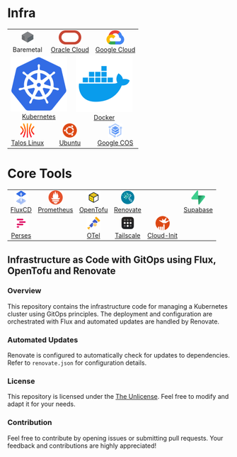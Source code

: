 # Infra

<table align="center">
  <tr>
    <td align="center" colspan="2"><img src="./resources/baremetal.webp" height="32px"><br>Baremetal</a></td>
    <td align="center" colspan="2"><a href="https://oraclecloud.com" target="_blank"><img src="./resources/oraclecloud.png" height="32px"><br>Oracle Cloud</a></td>
    <td align="center" colspan="2"><a href="https://cloud.google.com" target="_blank"><img src="./resources/gcloud.png" height="32px"><br>Google Cloud</a></a></td>
  </tr>
  <tr>
    <td align="center" colspan="3"><a href="https://kubernetes.io"><img src="./resources/kubernetes.png" alt="Kubernetes" width="128px"/><br>Kubernetes</a></td>
    <td align="center" colspan="3"><a href="https://docker.com"><img src="./resources/docker.webp" alt="Kubernetes" width="128px"/><br>Docker</a></td>
  </tr>
  <tr>
    <td align="center" colspan="2"><a href="https://www.talos.dev" target="_blank"><img src="./resources/talos.png" height="32px"><br>Talos Linux</a></td>
    <td align="center" colspan="2"><a href="http://ubuntu.com" target="_blank"><img src="./resources/ubuntu.png" height="32px"><br>Ubuntu</a></td>
    <td align="center" colspan="2"><a href="https://cloud.google.com/container-optimized-os/docs" target="_blank"><img src="./resources/google-cos.png" height="32px"><br>Google COS</a></td>
  </tr>
</table>

# Core Tools

<table align="center">
  <tr>
    <td align="center"><a href="http://fluxcd.io" target="_blank"><img src="./resources/flux.png" height="32px"><br>FluxCD</a></td>
    <td align="center"><a href="http://prometheus.io" target="_blank"><img src="./resources/prometheus.png" height="32px"><br>Prometheus</a></td>
    <td align="center"><a href="http://opentofu.org" target="_blank"><img src="./resources/opentofu.png" height="32px"><br>OpenTofu</a></td>
    <td align="center"><a href="https://www.mend.io/renovate/" target="_blank"><img src="./resources/renovate.png" height="32px"><br>Renovate</a></td>
    <td></td>
    <td align="center"><a href="https://supabase.com" target="_blank"><img src="./resources/supabase.png" height="32px"><br>Supabase</a></td>
  </tr>
  <tr>
    <td align="center"><a href="http://perses.dev" target="_blank"><img src="./resources/perses.png" height="32px"><br>Perses</a></td>
    <td></td>
    <td align="center"><a href="http://opentelemetry.io" target="_blank"><img src="./resources/opentelemetry.png" height="32px"><br>OTel</a></td>
    <td align="center"><a href="https://tailscale.com" target="_blank"><img src="./resources/tailscale.png" height="32px"><br>Tailscale</a></td>
    <td align="center"><a href="https://cloud-init.io" target="_blank"><img src="./resources/cloud-init.png" height="32px"><br>Cloud-Init</a></td>
    <td></td>
  </tr>
</table>

## Infrastructure as Code with GitOps using Flux, OpenTofu and Renovate

### Overview

This repository contains the infrastructure code for managing a Kubernetes cluster using GitOps principles. The deployment and configuration are orchestrated with Flux and automated updates are handled by Renovate.

### Automated Updates

Renovate is configured to automatically check for updates to dependencies. Refer to `renovate.json` for configuration details.

### License

This repository is licensed under the [The Unlicense](LICENSE). Feel free to modify and adapt it for your needs.

### Contribution

Feel free to contribute by opening issues or submitting pull requests. Your feedback and contributions are highly appreciated!
